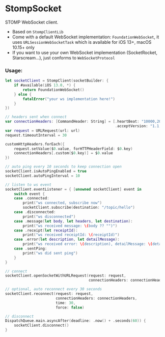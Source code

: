 # StompSocket

STOMP WebSocket client.

- Based on `StompClientLib`
- Come with a default WebSocket implementation: `FoundationWebSocket`, it uses `URLSessionWebSocketTask` which is available for iOS 13+, macOS 10.15+ only
- If you want to use your own WebSocket implementation (SocketRocket, Starscream...), just conforms to `WebSocketProtocol`


### Usage:

```swift
let socketClient = StompClient(socketBuilder: {
    if #available(iOS 13.0, *) {
        return FoundationWebSocket()
    } else {
        fatalError("your ws implementation here!")
    }
})

// headers sent when connect
var connectionHeaders: [CommandHeader: String] = [.heartBeat: "10000,20000",
                                                  .acceptVersion: "1.1,1.2"]
var request = URLRequest(url: url)
request.timeoutInterval = 30

customHttpHeaders.forEach({
    request.setValue($0.value, forHTTPHeaderField: $0.key)
    connectionHeaders[.custom($0.key)] = $0.value
})

// auto ping every 10 seconds to keep connection open
socketClient.isAutoPingEnabled = true
socketClient.autoPingInterval = 10

// listen to ws event
socketClient.eventListener = { [unowned socketClient] event in
    switch event {
    case .connected:
        print("ws connected, subscribe now")
        socketClient.subscribe(destination: "/topic/hello")
    case .disconnected:
        print("ws disconnected")
    case .message(let body, let headers, let destination):
        print("ws received message: \(body ?? "")")
    case .receipt(let receiptId):
        print("ws received receiptId: \(receiptId)")
    case .error(let description, let detailMessage):
        print("ws received error: \(description), detailMessage: \(detailMessage ?? "")")
    case .sentPing:
        print("ws did sent ping")
    }
}

// connect
socketClient.openSocketWithURLRequest(request: request, 
                                      connectionHeaders: connectionHeaders)

// optional, auto reconnect every 30 seconds
socketClient.reconnect(request: request,
                       connectionHeaders: connectionHeaders,
                       time: 30,
                       force: false)

// disconnect
DispatchQueue.main.asyncAfter(deadline: .now() + .seconds(60)) {
    socketClient.disconnect()
}
```
